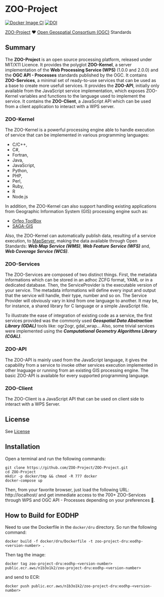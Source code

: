 # ZOO-Project
[![Docker Image CI](https://github.com/ZOO-Project/ZOO-Project/actions/workflows/docker-image.yml/badge.svg)](https://github.com/ZOO-Project/ZOO-Project/actions/workflows/docker-image.yml)
[![DOI](https://zenodo.org/badge/353351321.svg)](https://zenodo.org/badge/latestdoi/353351321)


[ZOO-Project](http://www.zoo-project.org) ♥️ [Open Geospatial Consortium (OGC)](https://www.ogc.org/) Standards

## Summary

The **ZOO-Project** is an open source processing platform, released under MIT/X11 Licence.
It provides the polyglot **ZOO-Kernel**, a server implementation of the **Web Processing Service (WPS)** (1.0.0 and 2.0.0) and the **OGC API - Processes** standards published by the OGC. 
It contains **ZOO-Services**, a minimal set of ready-to-use services that can be used as a base to create more usefull services.
It provides the **ZOO-API**, initially only available from the JavaScript service implementation, which exposes ZOO-Kernel variables and functions to the language used to implement the service.
It contains the **ZOO-Client**, a JavaScript API which can be used from a client application to interact with a WPS server.

### ZOO-Kernel

The ZOO-Kernel is a powerful processing engine able to handle execution of service that can be implemented in various programming languages: 
 * C/C++,
 * C#,
 * Fortran,
 * Java,
 * JavaScript,
 * Python,
 * PHP,
 * Perl,
 * Ruby,
 * R
 * Node.js
 
In addition, the ZOO-Kernel can also support handling existing applications from Geographic Information System (GIS) processing engine such as:
 * [Orfeo ToolBox](https://www.orfeo-toolbox.org/)
 * [SAGA-GIS](http://saga-gis.org)

Also, the ZOO-Kernel can automatically publish data, resulting of a service execution, to [MapServer](http://mapserver.org), making the data available through Open Standards: ***Web Map Service (WMS)***, ***Web Feature Service (WFS)*** and, ***Web Coverage Service (WCS)***.

### ZOO-Services

The ZOO-Services are composed of two distinct things. First, the metadata informations which can be stored in an adhoc ZCFG format, YAML or in a dedicated database. 
Then, the ServiceProvider is the executable version of your service.
The metadata informations will define every input and output that the service will handle, their type, number and so on.
The Service Provider will obviously vary in kind from one language to another. It may be, for instance, a shared library for C language or a simple JavaScript file.

To illustrate the ease of integration of existing code as a service, the first services provided was the commonly used ***Geospatial Data Abstraction Library (GDAL)*** tools like: ogr2ogr, gdal_wrap... Also, some trivial services were implemented using the ***Computational Geometry Algorithms Library (CGAL)***.

### ZOO-API

The ZOO-API is mainly used from the JavaScript language, it gives the capability from a service to invoke other services execution implemented in other lnaguage or running from an existing GIS processing engine.
The basic ZOO-API is available for every supported programming language.

### ZOO-Client 

The ZOO-Client is a JavaScript API that can be used on client side to interact with a WPS Server.

## License

See [License](./zoo-project/LICENSE)

## Installation

Open a terminal and run the following commands:

````
git clone https://github.com/ZOO-Project/ZOO-Project.git
cd ZOO-Project
mkdir -p docker/tmp && chmod -R 777 docker
docker-compose up 
````

Then, from your favorite browser, just load the following URL: http://localhost/ and get immediate access to the 700+ ZOO-Services through WPS and OGC API - Processes depending on your preferences 🎉.


## How to Build for EODHP

Need to use the Dockerfile in the `docker/dru` directory. So run the following command:   
```
docker build -f docker/dru/Dockerfile -t zoo-project-dru:eodhp-<version-number> .
```
Then tag the image:   
```
docker tag zoo-project-dru:eodhp-<version-number> public.ecr.aws/n1b3o1k2/zoo-project-dru:eodhp-<version-number>
```
 and send to ECR:   
 ```
 docker push public.ecr.aws/n1b3o1k2/zoo-project-dru:eodhp-<version-number>
 ```